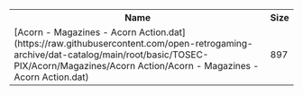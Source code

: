 <table>
<tr><th>Name</th><th>Size</th></tr>
<tr><td>
[Acorn - Magazines - Acorn Action.dat](https://raw.githubusercontent.com/open-retrogaming-archive/dat-catalog/main/root/basic/TOSEC-PIX/Acorn/Magazines/Acorn Action/Acorn - Magazines - Acorn Action.dat)
</td><td>897</td></tr>
</table>
